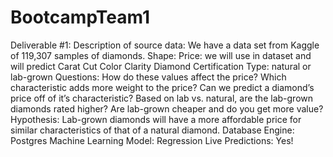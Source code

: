 # BootcampTeam1

Deliverable #1:
Description of source data:
We have a data set from Kaggle of 119,307 samples of diamonds.
Shape: 
Price: we will use in dataset and will predict
Carat
Cut
Color
Clarity
Diamond Certification 
Type: natural or lab-grown
Questions:
How do these values affect the price? 
Which characteristic adds more weight to the price? 
Can we predict a diamond’s price off of it’s characteristic? 
Based on lab vs. natural, are the lab-grown diamonds rated higher?
Are lab-grown cheaper and do you get more value? 
Hypothesis: Lab-grown diamonds will have a more affordable price for similar characteristics of that of a natural diamond. 
Database Engine: Postgres
Machine Learning Model: Regression
Live Predictions: Yes!